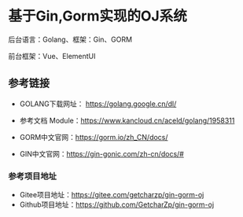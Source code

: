 # 基于Gin,Gorm实现的OJ系统
后台语言：Golang、框架：Gin、GORM

前台框架：Vue、ElementUI
##  参考链接
- GOLANG下载网址： https://golang.google.cn/dl/

- 参考文档 Module：https://www.kancloud.cn/aceld/golang/1958311

- GORM中文官网：https://gorm.io/zh_CN/docs/

- GIN中文官网：https://gin-gonic.com/zh-cn/docs/#

### 参考项目地址
- Gitee项目地址：https://gitee.com/getcharzp/gin-gorm-oj
- Github项目地址：https://github.com/GetcharZp/gin-gorm-oj